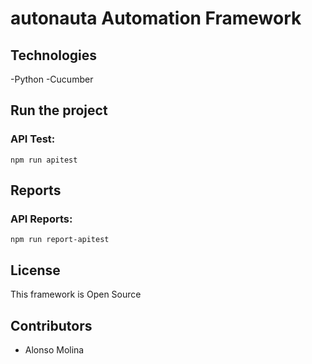 # autonauta Automation Framework

## Technologies

-Python
-Cucumber

## Run the project

### API Test:
```
npm run apitest
```

## Reports

### API Reports:
```
npm run report-apitest
```

## License
This framework is Open Source

## Contributors
- Alonso Molina